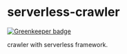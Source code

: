 # serverless-crawler

[![Greenkeeper badge](https://badges.greenkeeper.io/codenote-net/serverless-crawler.svg)](https://greenkeeper.io/)

crawler with serverless framework.
